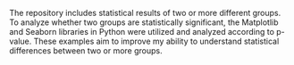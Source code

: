 The repository includes statistical results of two or more different groups. To analyze whether two groups are statistically significant, the Matplotlib and Seaborn libraries in Python were utilized and analyzed according to p-value. These examples aim to improve my ability to understand statistical differences between two or more groups.
